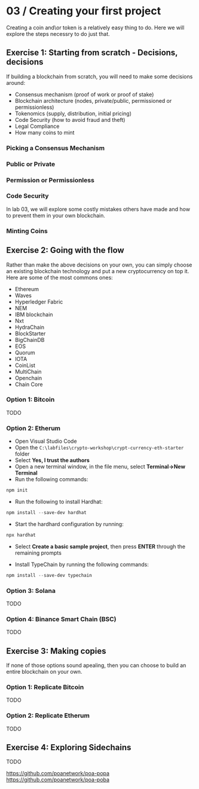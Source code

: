 # 03 / Creating your first project

Creating a coin and\or token is a relatively easy thing to do.  Here we will explore the steps necessry to do just that.

## Exercise 1: Starting from scratch - Decisions, decisions

If building a blockchain from scratch, you will need to make some decisions around:

- Consensus mechanism (proof of work or proof of stake)
- Blockchain architecture (nodes, private/public, permissioned or permissionless)
- Tokenomics (supply, distribution, initial pricing)
- Code Security (how to avoid fraud and theft)
- Legal Compliance
- How many coins to mint

### Picking a Consensus Mechanism

### Public or Private

### Permission or Permissionless

### Code Security

In lab 03, we will explore some costly mistakes others have made and how to prevent them in your own blockchain.

### Minting Coins

## Exercise 2: Going with the flow

Rather than make the above decisions on your own, you can simply choose an existing blockchain technology and put a new cryptocurrency on top it.  Here are some of the most commons ones:

- Ethereum
- Waves
- Hyperledger Fabric
- NEM
- IBM blockchain
- Nxt
- HydraChain
- BlockStarter
- BigChainDB
- EOS
- Quorum
- IOTA
- CoinList
- MultiChain
- Openchain
- Chain Core

### Option 1: Bitcoin

TODO

### Option 2: Etherum

- Open Visual Studio Code
- Open the `C:\labfiles\crypto-workshop\crypt-currency-eth-starter` folder
- Select **Yes, I trust the authors**
- Open a new terminal window, in the file menu, select **Terminal->New Terminal**
- Run the following commands:

```powershell
npm init
```

- Run the following to install Hardhat:

```powershell
npm install --save-dev hardhat
```

- Start the hardhard configuration by running:

```powershell
npx hardhat
```

- Select **Create a basic sample project**, then press **ENTER** through the remaining prompts

- Install TypeChain by running the following commands:

```powershell
npm install --save-dev typechain
```

### Option 3: Solana

TODO

### Option 4: Binance Smart Chain (BSC)

TODO

## Exercise 3: Making copies

If none of those options sound apealing, then you can choose to build an entire blockchain on your own.

### Option 1: Replicate Bitcoin

TODO

### Option 2: Replicate Etherum

TODO

## Exercise 4: Exploring Sidechains

TODO

https://github.com/poanetwork/poa-popa
https://github.com/poanetwork/poa-poba
